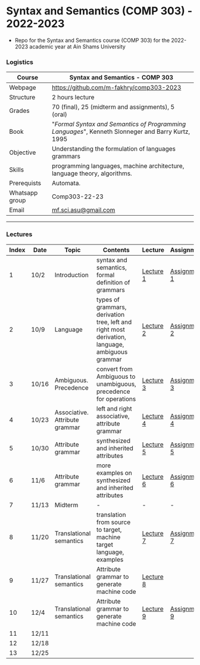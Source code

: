 # Syntax and Semantics (COMP 303) - 2022-2023

- Repo for the Syntax and Semantics course (COMP 303) for the 2022-2023 academic year at Ain Shams University

### Logistics

Course | Syntax and Semantics - COMP 303
---|----
Webpage| https://github.com/m-fakhry/comp303-2023
Structure | 2 hours lecture
Grades | 70 (final), 25 (midterm and assignments), 5 (oral)
Book | "_Formal Syntax and Semantics of Programming Languages_", Kenneth Slonneger and Barry Kurtz, 1995
Objective | Understanding the formulation of languages grammars
Skills | programming languages, machine architecture, language theory, algorithms.
Prerequists | Automata.
Whatsapp group | Comp303-22-23
Email| mf.sci.asu@gmail.com


---

### Lectures

Index | Date |Topic | Contents | Lecture | Assignment
---|---|---|---|---|---
1 | 10/2 | Introduction | syntax and semantics, formal definition of grammars | [Lecture 1](Lectures/lec1.md) | [Assignment 1](Assignments/assignment1.md)
2 | 10/9 | Language | types of grammars, derivation tree, left and right most derivation, language, ambiguous grammar | [Lecture 2](Lectures/lec2.md) | [Assignment 2](Assignments/assignment2.md)
3 | 10/16 | Ambiguous. Precedence | convert from Ambiguous to unambiguous, precedence for operations  | [Lecture 3](Lectures/lec3.md) | [Assignment 3](Assignments/assignment3.md)
4 | 10/23 | Associative. Attribute grammar | left and right associative, attribute grammar | [Lecture 4](Lectures/lec4.md) | [Assignment 4](Assignments/assignment4.md)
5 | 10/30 | Attribute grammar | synthesized and inherited attributes | [Lecture 5](Lectures/lec5.md) | [Assignment 5](Assignments/assignment5.md)
6 | 11/6 | Attribute grammar | more examples on synthesized and inherited attributes | [Lecture 6](Lectures/lec6.md) | [Assignment 6](Assignments/assignment6.md)
7 | 11/13 | Midterm | - | - | - |
8 | 11/20 | Translational semantics | translation from source to target, machine target language, examples | [Lecture 7](Lectures/lec7.md) | [Assignment 7](Assignments/assignment7.md)
9 | 11/27 | Translational semantics | Attribute grammar to generate machine code | [Lecture 8](Lectures/lec8.md) | 
10 | 12/4 | Translational semantics |  Attribute grammar to generate machine code | [Lecture 9](Lectures/lec9.md) | [Assignment 9](Assignments/assignment9.md)
11 | 12/11 | | | |
12 | 12/18 | | | |
13 | 12/25 | | | |
